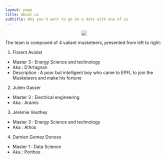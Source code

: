 ```yaml
---
layout: page
title: About us
subtitle: Why you'd want to go on a date with one of us
---
```


<p align="center">
 <img src="https://user-images.githubusercontent.com/77831063/202671376-6a4ebd1e-e6d2-4096-af15-e275b3d00cd3.png" />
</p>

The team is composed of 4 valiant musketeers, presented from left to right:

 1) Florent Aviolat <br>
 - Master 3 : Energy Science and technology <br>
 - Aka : D'Artagnan <br>
 - Description : A poor but intelligent boy who came to EPFL to join the Musketeers and make his fortune


 2) Julien Gasser <br>
 - Master 3 : Electrical engineering <br>
 - Aka : Aramis <br>


 3) Jérémie Veuthey <br>
 - Master 3 : Energy Science and technology <br>
 - Aka : Athos <br>


 4) Damien Gomez Donoso <br>
 - Master 1 : Data Science <br>
 - Aka : Porthos <br>
